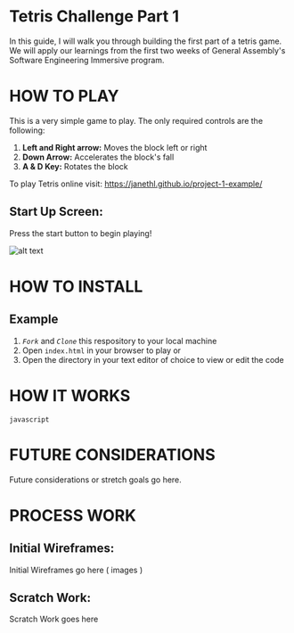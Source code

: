 # Tetris Challenge Part 1

In this guide, I will walk you through building the first part of a tetris game. We will apply our learnings from the first two weeks of General Assembly's Software Engineering Immersive program. 

 
# HOW TO PLAY 
This is a very simple game to play. The only required controls are the following:

1. **Left and Right arrow:** Moves the block left or right
2. **Down Arrow:** Accelerates the block's fall
3. **A & D Key:** Rotates the block


To play Tetris online visit: https://janethl.github.io/project-1-example/

## Start Up Screen:
Press the start button to begin playing! 

![alt text]("https://imgur.com/67vey3S")

# HOW TO INSTALL

## Example
1. *`Fork`* and *`Clone`* this respository to your local machine
2. Open `index.html` in your browser to play or 
3. Open the directory in your text editor of choice to view or edit the code


# HOW IT WORKS
```javascript  ```


# FUTURE CONSIDERATIONS

Future considerations or stretch goals go here.


# PROCESS WORK

## Initial Wireframes:
Initial Wireframes go here ( images )

## Scratch Work:

Scratch Work goes here

